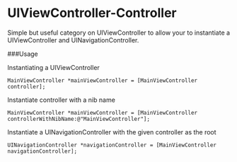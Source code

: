 UIViewController-Controller
===========================

Simple but useful category on UIViewController to allow your to instantiate a UIViewController and UINavigationController.

###Usage

Instantiating a UIViewController

```
MainViewController *mainViewController = [MainViewController controller];
```

Instantiate controller with a nib name

```
MainViewController *mainViewController = [MainViewController controllerWithNibName:@"MainViewController"];
```

Instantiate a UINavigationController with the given controller as the root
```
UINavigationController *navigationController = [MainViewController navigationController];